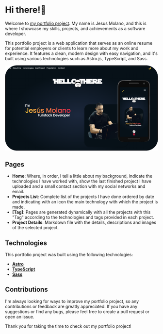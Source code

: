 # Hi there!👋 
Welcome to [my portfolio project](https://jesusmolano.dev). My name is Jesus Molano, and this is where I showcase my skills, projects, and achievements as a software developer.

This portfolio project is a web application that serves as an online resume for potential employers or clients to learn more about my work and experience. It features a clean, modern design with easy navigation, and it's built using various technologies such as Astro.js, TypeScript, and Sass.

![Screenshot of my portfolio project](https://github.com/jesus-molano/portfolio/blob/main/jesusmolano.png "Screenshot of my portfolio project")

## Pages
- **Home**: Where, in order, I tell a little about my background, indicate the technologies I have worked with, show the last finished project I have uploaded and a small contact section with my social networks and email.
- **Projects List**: Complete list of the projects I have done ordered by date and indicating with an icon the main technology with which the project is made.
- **\[Tag\]**: Pages are generated dynamically with all the projects with this "Tag" according to the technologies and tags provided in each project.
- **Project Details**: Markdown file with the details, descriptions and images of the selected project.


## Technologies
This portfolio project was built using the following technologies:

- **[Astro](https://astro.build/)**
- **[TypeScript](https://www.typescriptlang.org/)**
- **[Sass](https://sass-lang.com/)**

## Contributions
I'm always looking for ways to improve my portfolio project, so any contributions or feedback are greatly appreciated. If you have any suggestions or find any bugs, please feel free to create a pull request or open an issue.

Thank you for taking the time to check out my portfolio project!
